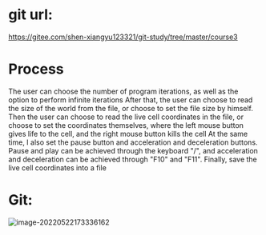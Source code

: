 #   git url: 
https://gitee.com/shen-xiangyu123321/git-study/tree/master/course3
#   Process
The user can choose the number of program iterations, as well as the option to perform infinite iterations
After that, the user can choose to read the size of the world from the file, or choose to set the file size by himself.
Then the user can choose to read the live cell coordinates in the file, or choose to set the coordinates themselves, where the left mouse button gives life to the cell, and the right mouse button kills the cell
At the same time, I also set the pause button and acceleration and deceleration buttons. Pause and play can be achieved through the keyboard "/", and acceleration and deceleration can be achieved through "F10" and "F11".
Finally, save the live cell coordinates into a file

#   Git:

![image-20220522173336162](C:\Users\sxy\AppData\Roaming\Typora\typora-user-images\image-20220522173336162.png)
